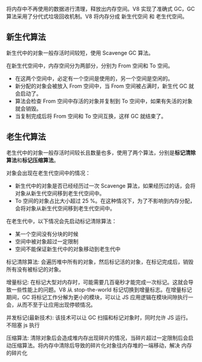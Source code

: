 将内存中不再使用的数据进行清理，释放出内存空间。V8 实现了准确式 GC，GC 算法采用了分代式垃圾回收机制。V8 将内存分成 新生代空间 和 老生代空间。

## 新生代算法
新生代中的对象一般存活时间较短，使用 Scavenge GC 算法。

在新生代空间中，内存空间分为两部分，分别为 From 空间和 To 空间。
* 在这两个空间中，必定有一个空间是使用的，另一个空间是空闲的。
* 新分配的对象会被放入 From 空间中，当 From 空间被占满时，新生代 GC 就会启动了。
* 算法会检查 From 空间中存活的对象并复制到 To 空间中，如果有失活的对象就会销毁。
* 当复制完成后将 From 空间和 To 空间互换，这样 GC 就结束了。

## 老生代算法
老生代中的对象一般存活时间较长且数量也多，使用了两个算法，分别是**标记清除算法**和**标记压缩算法**。

对象会出现在老生代空间中的情况：
* 新生代中的对象是否已经经历过一次 Scavenge 算法，如果经历过的话，会将对象从新生代空间移到老生代空间中。
* To 空间的对象占比大小超过 25 %。在这种情况下，为了不影响到内存分配，会将对象从新生代空间移到老生代空间中。

在老生代中，以下情况会先启动标记清除算法：
* 某一个空间没有分块的时候
* 空间中被对象超过一定限制
* 空间不能保证新生代中的对象移动到老生代中

标记清除算法: 会遍历堆中所有的对象，然后标记活的对象，在标记完成后，销毁所有没有被标记的对象。

增量标记: 在标记大型对内存时，可能需要几百毫秒才能完成一次标记。这就会导致一些性能上的问题。V8 从 stop-the-world 标记切换到增量标志。在增量标记期间，GC 将标记工作分解为更小的模块，可以让 JS 应用逻辑在模块间隙执行一会，从而不至于让应用出现停顿情况。

并发标记(最新技术): 该技术可以让 GC 扫描和标记对象时，同时允许 JS 运行。不阻塞 js 执行

压缩算法: 清除对象后会造成堆内存出现碎片的情况，当碎片超过一定限制后会启动压缩算法。将内存中清除后导致的碎片化对象往内存堆的一端移动，解决 内存的碎片化
